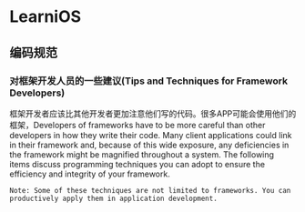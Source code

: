 # LearniOS

## 编码规范

### 对框架开发人员的一些建议(Tips and Techniques for Framework Developers)

框架开发者应该比其他开发者更加注意他们写的代码。很多APP可能会使用他们的框架，Developers of frameworks have to be more careful than other developers in how they write their code. Many client applications could link in their framework and, because of this wide exposure, any deficiencies in the framework might be magnified throughout a system. The following items discuss programming techniques you can adopt to ensure the efficiency and integrity of your framework.

`Note: Some of these techniques are not limited to frameworks. You can productively apply them in application development.`


